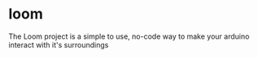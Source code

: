 # loom
The Loom project is a simple to use, no-code way to make your arduino interact with it's surroundings
